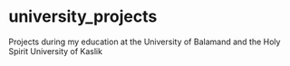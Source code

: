 # university_projects
 Projects during my education at the University of Balamand and the Holy Spirit University of Kaslik
